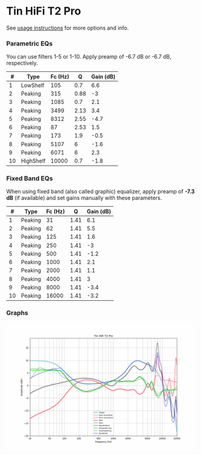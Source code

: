# Tin HiFi T2 Pro
See [usage instructions](https://github.com/jaakkopasanen/AutoEq#usage) for more options and info.

### Parametric EQs
You can use filters 1-5 or 1-10. Apply preamp of -6.7 dB or -6.7 dB, respectively.

|   # | Type      |   Fc (Hz) |    Q |   Gain (dB) |
|-----|-----------|-----------|------|-------------|
|   1 | LowShelf  |       105 | 0.7  |         6.6 |
|   2 | Peaking   |       315 | 0.88 |        -3   |
|   3 | Peaking   |      1085 | 0.7  |         2.1 |
|   4 | Peaking   |      3499 | 2.13 |         3.4 |
|   5 | Peaking   |      8312 | 2.55 |        -4.7 |
|   6 | Peaking   |        87 | 2.53 |         1.5 |
|   7 | Peaking   |       173 | 1.9  |        -0.5 |
|   8 | Peaking   |      5107 | 6    |        -1.6 |
|   9 | Peaking   |      6071 | 6    |         2.3 |
|  10 | HighShelf |     10000 | 0.7  |        -1.8 |

### Fixed Band EQs
When using fixed band (also called graphic) equalizer, apply preamp of **-7.3 dB** (if available) and set gains manually with these parameters.

|   # | Type    |   Fc (Hz) |    Q |   Gain (dB) |
|-----|---------|-----------|------|-------------|
|   1 | Peaking |        31 | 1.41 |         6.1 |
|   2 | Peaking |        62 | 1.41 |         5.5 |
|   3 | Peaking |       125 | 1.41 |         1.6 |
|   4 | Peaking |       250 | 1.41 |        -3   |
|   5 | Peaking |       500 | 1.41 |        -1.2 |
|   6 | Peaking |      1000 | 1.41 |         2.1 |
|   7 | Peaking |      2000 | 1.41 |         1.1 |
|   8 | Peaking |      4000 | 1.41 |         3   |
|   9 | Peaking |      8000 | 1.41 |        -3.4 |
|  10 | Peaking |     16000 | 1.41 |        -3.2 |

### Graphs
![](./Tin%20HiFi%20T2%20Pro.png)
